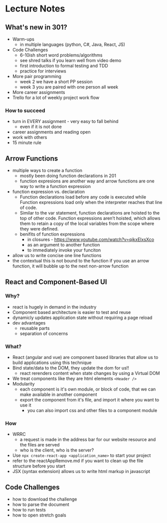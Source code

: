 # Lecture Notes

## What's new in 301?
- Warm-ups
  - in multiple languages (python, C#, Java, React, JS)
- Code Challenges
  - 6-10ish short word problems/algorithms 
  - see shred talks if you learn well from video demo
  - first introduction to formal testing and TDD
  - practice for interviews
- More pair programming
  - week 2 we have a short PP session
  - week 3 you are paired with one person all week
- More career assignments
- Trello for a lot of weekly project work flow

### How to succeed
- turn in EVERY assignment - very easy to fall behind
  - even if it is not done
- career assignments and reading open
- work with others
- 15 minute rule

## Arrow Functions
- multiple ways to create a function
  - mostly been doing function declarations in 201
  - function expresions are another way and arrow functions are one way to write a function expression 
- function expression vs. declaration
  - Function declarations load before any code is executed while Function expressions load only when the interpreter reaches that line of code.
  - Similar to the var statement, function declarations are hoisted to the top of other code. Function expressions aren’t hoisted, which allows them to retain a copy of the local variables from the scope where they were defined.
  - benifits of function expressions
    - in closures - https://www.youtube.com/watch?v=qikxEIxsXco
    - as an argument to another function
    - to immediately invoke your funciton
- allow us to write concise one line functions
- the contextual this is not bound to the function if you use an arrow function, it will bubble up to the next non-arrow function

## React and Component-Based UI
### Why?
- react is hugely in demand in the industry
- Component based architecture is easier to test and reuse
- dynamicly updates application state without requiring a page reload
- dev advantages
  - reusable parts
  - separation of concerns
### What?
- React (angular and vue) are component based libraries that allow us to build applications using this technique
- Bind state/data to the DOM, they update the dom for us!!
  - react rerenders content when state changes by using a Virtual DOM
- We treat components like they are html elements `<Header />`
- Modularity
  - each component is it's own module, or block of code, that we can make available in another component
  - export the component from it's file, and import it where you want to use it
    - you can also import css and other files to a component module
### How
- WRRC
  - a request is made in the address bar for our website resource and the files are served
  - who is the client, who is the server?
- Use `npx create-react-app <application_name>` to start your project
- refer to the reactAppRemove.md if you want to clean up the file structure before you start
- JSX (syntax extension) allows us to write html markup in javascript 


## Code Challenges
- how to download the challenge
- how to parse the document
- how to run tests
- how to open stretch goals